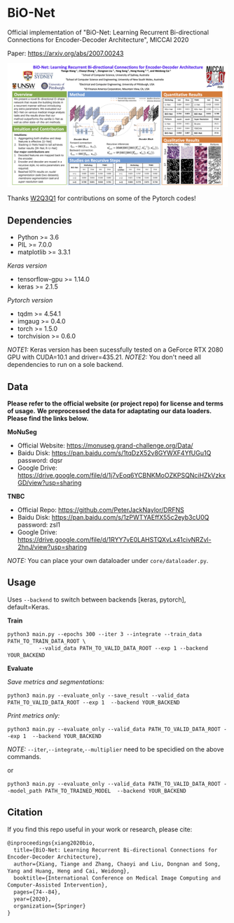 # BiO-Net
Official implementation of "BiO-Net: Learning Recurrent Bi-directional Connections for Encoder-Decoder Architecture", MICCAI 2020

Paper: https://arxiv.org/abs/2007.00243

![BiO-Net](./images/Abstract_153.png)

Thanks [W2Q3Q1](https://github.com/W2Q3Q1/BiO-Net) for contributions on some of the Pytorch codes!

## Dependencies

* Python >= 3.6
* PIL >= 7.0.0
* matplotlib >= 3.3.1

*Keras version* 
* tensorflow-gpu >= 1.14.0 
* keras >= 2.1.5

*Pytorch version*
* tqdm >= 4.54.1
* imgaug >= 0.4.0
* torch >= 1.5.0
* torchvision >= 0.6.0

*NOTE1:* Keras version has been sucessfully tested on a GeForce RTX 2080 GPU with CUDA=10.1 and driver=435.21.
*NOTE2:* You don't need all dependencies to run on a sole backend.

## Data

**Please refer to the official website (or project repo) for license and terms of usage.**
**We preprocessed the data for adaptating our data loaders. Please find the links below.**

**MoNuSeg**

- Official Website: https://monuseg.grand-challenge.org/Data/
- Baidu Disk: https://pan.baidu.com/s/1tqDzX52v8GYWXF4YfUGu1Q password: dqsr
- Google Drive: https://drive.google.com/file/d/1j7vEoq6YCBNKMoOZKPSQNciHZkVzkxGD/view?usp=sharing

**TNBC**

- Official Repo: https://github.com/PeterJackNaylor/DRFNS
- Baidu Disk: https://pan.baidu.com/s/1zPWTYAEffX55c2eyb3cU0Q password: zsl1
- Google Drive: https://drive.google.com/file/d/1RYY7vE0LAHSTQXvLx41civNRZvl-2hnJ/view?usp=sharing

*NOTE:* You can place your own dataloader under ```core/dataloader.py```.

## Usage  

Uses ```--backend``` to switch between backends [keras, pytorch], default=Keras.

**Train**
```
python3 main.py --epochs 300 --iter 3 --integrate --train_data PATH_TO_TRAIN_DATA_ROOT \
		  --valid_data PATH_TO_VALID_DATA_ROOT --exp 1 --backend YOUR_BACKEND
```

**Evaluate**

*Save metrics and segmentations:*
```
python3 main.py --evaluate_only --save_result --valid_data PATH_TO_VALID_DATA_ROOT --exp 1  --backend YOUR_BACKEND
```
*Print metrics only:*
```
python3 main.py --evaluate_only --valid_data PATH_TO_VALID_DATA_ROOT --exp 1  --backend YOUR_BACKEND
```
*NOTE:* ```--iter```,```--integrate```,```--multiplier``` need to be specidied on the above commands.

or
```
python3 main.py --evaluate_only --valid_data PATH_TO_VALID_DATA_ROOT --model_path PATH_TO_TRAINED_MODEL  --backend YOUR_BACKEND
```


## Citation

If you find this repo useful in your work or research, please cite:

```
@inproceedings{xiang2020bio,
  title={BiO-Net: Learning Recurrent Bi-directional Connections for Encoder-Decoder Architecture},
  author={Xiang, Tiange and Zhang, Chaoyi and Liu, Dongnan and Song, Yang and Huang, Heng and Cai, Weidong},
  booktitle={International Conference on Medical Image Computing and Computer-Assisted Intervention},
  pages={74--84},
  year={2020},
  organization={Springer}
}
```


